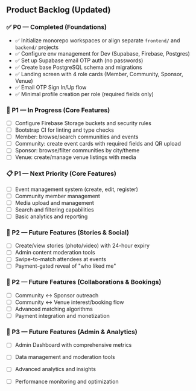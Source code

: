 ## Product Backlog (Updated)

### ✅ P0 — Completed (Foundations)
- ✅ Initialize monorepo workspaces or align separate `frontend/` and `backend/` projects
- ✅ Configure env management for Dev (Supabase, Firebase, Postgres)
- ✅ Set up Supabase email OTP auth (no passwords)
- ✅ Create base PostgreSQL schema and migrations
- ✅ Landing screen with 4 role cards (Member, Community, Sponsor, Venue)
- ✅ Email OTP Sign In/Up flow
- ✅ Minimal profile creation per role (required fields only)

### 🚧 P1 — In Progress (Core Features)
- [ ] Configure Firebase Storage buckets and security rules
- [ ] Bootstrap CI for linting and type checks
- [ ] Member: browse/search communities and events
- [ ] Community: create event cards with required fields and QR upload
- [ ] Sponsor: browse/filter communities by city/theme
- [ ] Venue: create/manage venue listings with media

### 📋 P1 — Next Priority (Core Features)
- [ ] Event management system (create, edit, register)
- [ ] Community member management
- [ ] Media upload and management
- [ ] Search and filtering capabilities
- [ ] Basic analytics and reporting

### 🔮 P2 — Future Features (Stories & Social)
- [ ] Create/view stories (photo/video) with 24-hour expiry
- [ ] Admin content moderation tools
- [ ] Swipe-to-match attendees at events
- [ ] Payment-gated reveal of "who liked me"

### 🔮 P2 — Future Features (Collaborations & Bookings)
- [ ] Community <-> Sponsor outreach
- [ ] Community <-> Venue interest/booking flow
- [ ] Advanced matching algorithms
- [ ] Payment integration and monetization

### 🔮 P3 — Future Features (Admin & Analytics)
- [ ] Admin Dashboard with comprehensive metrics
- [ ] Data management and moderation tools
- [ ] Advanced analytics and insights
- [ ] Performance monitoring and optimization


